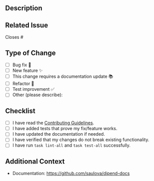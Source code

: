 <!-- Thank you for contributing to Dipend!   -->
<!-- Please complete the following checklist to help us review your PR faster. -->

## Description

<!-- A short summary explaining the purpose of your PR -->

## Related Issue

<!-- If applicable, reference the issue this PR addresses -->

Closes #<!-- issue number -->

## Type of Change

<!-- Please check the options that apply: -->

- [ ] Bug fix 🐛
- [ ] New feature ✨
- [ ] This change requires a documentation update 📚
- [ ] Refactor 🔧
- [ ] Test improvement ✅
- [ ] Other (please describe):

## Checklist

<!-- Review and check the boxes below before submitting your PR -->

- [ ] I have read the [Contributing Guidelines](https://github.com/saulova/py-dipend/blob/main/CONTRIBUTING.md).
- [ ] I have added tests that prove my fix/feature works.
- [ ] I have updated the documentation if needed.
- [ ] I have verified that my changes do not break existing functionality.
- [ ] I have run `task lint-all` and `task test-all` successfully.

## Additional Context

- Documentation: https://github.com/saulova/dipend-docs

<!-- Add any other context, screenshots, or information related to the PR -->

<!-- Thanks for your contribution! 🎉 -->
